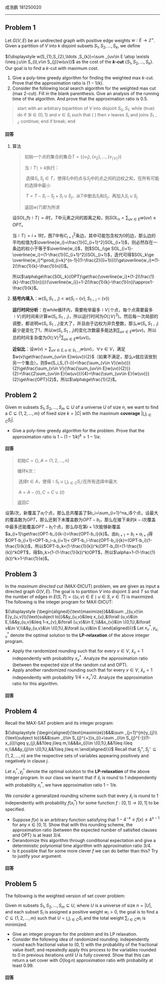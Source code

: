 成浩鹏 181250020

---

## Problem 1

Let ${\displaystyle G(V,E)}$ be an undirected graph with positive edge weights ${\displaystyle w:E\to \mathbb {Z} ^{+}}$. Given a partition of ${\displaystyle V}$ into ${\displaystyle k}$ disjoint subsets ${\displaystyle S_{1},S_{2},\ldots ,S_{k}}$, we define

${\displaystyle w(S_{1},S_{2},\ldots ,S_{k})=\sum _{uv\in E \atop \exists i\neq j:u\in S_{i},v\in S_{j}}w(uv)}$
as the cost of the **${\displaystyle k}$-cut** ${\displaystyle \{S_{1},S_{2},\ldots ,S_{k}\}}$. Our goal is to find a ${\displaystyle k}$-cut with maximum cost.

1. Give a poly-time greedy algorithm for finding the weighted max ${\displaystyle k}$-cut. Prove that the approximation ratio is ${\displaystyle (1-1/k)}$.
2. Consider the following local search algorithm for the weighted max cut (max 2-cut).
   Fill in the blank parenthesis. Give an analysis of the running time of the algorithm. And prove that the approximation ratio is 0.5.

> start with an arbitrary bipartition of ${\displaystyle V}$ into disjoint ${\displaystyle S_{0},S_{1}}$;
> while (true) do
>    if ${\displaystyle \exists i\in \{0,1\}}$ and ${\displaystyle v\in S_{i}}$ such that (          )
>       then ${\displaystyle v}$ leaves ${\displaystyle S_{i}}$ and joins ${\displaystyle S_{1-i}}$;
>       continue;
>    end if
>    break;
> end

#### 回答

1. 算法

   > 初始一个点的集合的集合$T=\{\{v_1\},\{v_2\},\ldots,\{v_{\mid V\mid}\}\}$
   >
   > 当$\mid T\mid>k$执行：
   >
   > ​	选择$S_i,S_j\in T$，使得$S_i$中的点与$S_j$中的点之间的边权之和，在所有可能的选择中最小
   >
   > ​	$T=T-S_i-S_j+S_i\cup S_j$，从T中删去$S_i$和$S_j$，再加入$S_i\cup S_j$
   >
   > 返回$w(T)$即为所求

   设$SOL_i$为$\mid T\mid=i$时，$T$中元素之间的距离之和，则$SOL_n=\sum_{uv\in E} w(uv)\ge OPT$。
   
   当$\mid T\mid=i+1$时，图$T$中有$C_{i+1}^2$条边，其中可能包含权为$0$的边，那么边的平均权值为$\overline{w_i}=\frac{1}{C_{i+1}^2}SOL_{i+1}$，则必然存在一条边的权小于等于$\overline{w_i}$，则$SOL_i\ge SOL_{i+1}-\overline{w_i}=(1-\frac{1}{C_{i+1}^2})SOL_{i+1}$，迭代可得$SOL_k\ge \overline{w_i}*\prod_{i=k}^{n-1}{(1-\frac{2}{(i+1)i})}\ge\overline{w_i}*(1-2(\frac{1}{k}-\frac{1}{n}))$。
   
   所以$\alpha\ge\frac{SOL_k}{OPT}\ge\frac{\overline{w_i}*(1-2(\frac{1}{k}-\frac{1}{n}))}{\overline{w_i}}=1-2(\frac{1}{k}-\frac{1}{n})\approx1-\frac{1}{k}$。
   
2. **括号内填入**：$w(S_i,S_{1-i})<w(S_i-\{v\},S_{1-i}\cap\{v\})$

   **运行时间分析**：在while循环内，需要枚举最多$\mid V \mid$个点，每个点需要最多$\mid V\mid$的时间来计算$w(S_i,S_{1-i})$，所以运行时间为$O(\mid V\mid^2)$。然后每一次局部的调整，都说明$w(S_i,S_{1-i})$变大了，并且由于边权为非负整数，那么$w(S_i,S_{1-i})$最少是变化了$1$，所以$w(S_i,S_{1-i})$的变化次数最多能达到$\sum_{uv\in E}w(uv)$。所以总的时间复杂度为$O(\mid V\mid^2\sum_{uv\in E}w(uv))$。
   
   **近似比**：设$w(v)=\sum_{uv\in E,u\in S_{1-i}}w(uv)$，$\forall v\in V$，满足$w(v)\ge\frac{\sum_{uv\in E}w(uv)}{2}$（如果不满足，那么$v$就应该放到另一个集合）。则$w(S_i,S_{1-i})=\frac{\sum_{v\in V}{w(v)}}{2}\ge\frac{\sum_{v\in V}{\frac{\sum_{uv\in E}w(uv)}{2}}}{2}=\frac{2\sum_{uv\in E}{w(uv)}}{4}=\frac{\sum_{uv\in E}{w(uv)}}{2}\ge\frac{OPT}{2}$，所以$\alpha\ge\frac{1}{2}$。

## Problem 2

Given ${\displaystyle m}$ subsets ${\displaystyle S_{1},S_{2},\ldots ,S_{m}\subseteq U}$ of a universe ${\displaystyle U}$ of size ${\displaystyle n}$, we want to find a ${\displaystyle C\subseteq \{1,2,\ldots ,{m}\}}$ of fixed size ${\displaystyle k=|C|}$ with the maximum **coverage** ${\displaystyle \left|\bigcup _{i\in C}S_{i}\right|}$.

- Give a poly-time greedy algorithm for the problem. Prove that the approximation ratio is ${\displaystyle 1-(1-1/k)^{k}>1-1/e}$.

#### 回答

> 初始$C=\{\},A=\{1,2,\ldots,n\}$
>
> 循环$k$次：
>
> ​	选择$t\in A$，使得$\mid\displaystyle S_t\cup \bigcup_{i\in C}S_i\mid$在所有选择中最大
>
> ​	$A=A-\{t\},C=C\cup\{t\}$
>
> 返回$C$

设第$i$次，新覆盖了$a_i$个点，那么总共覆盖了$b_i=\sum_{i=1}^na_i$个点，设最大的覆盖数为$OPT$，那么还剩下未覆盖数为$OPT-b_i$，那么在接下来的$k-i$次覆盖中最多还能覆盖$OPT-b_i$个点，那么存在第$i+1$次能够新覆盖$a_{i+1}\ge\frac{OPT-b_i}{k-i}>\frac{OPT-b_i}{k}$。由$b_{i+1}=b_i+a_{i+1}$得$OPT-b_{i+1}=OPT-b_i-a_{i+1}< OPT-b_i-\frac{OPT-b_i}{k}=(OPT-b_i)(1-\frac{1}{k})$，所以$OPT-b_k<(1-\frac{1}{k})^k(OPT-b_0)=(1-\frac{1}{k})^kOPT$，得$b_k>(1-(1-\frac{1}{k})^k)OPT$，所以$\alpha>1-(1-\frac{1}{k})^k>1-\frac{1}{e}$。

## Problem 3

In the *maximum directed cut* (MAX-DICUT) problem, we are given as input a directed graph ${\displaystyle G(V,E)}$. The goal is to partition ${\displaystyle V}$ into disjoint ${\displaystyle S}$ and ${\displaystyle T}$ so that the number of edges in ${\displaystyle E(S,T)=\{(u,v)\in E\mid u\in S,v\in T\}}$ is maximized. The following is the integer program for MAX-DICUT:

${\displaystyle {\begin{aligned}{\text{maximize}}&&&\sum _{(u,v)\in E}y_{u,v}\\{\text{subject to}}&&y_{u,v}&\leq x_{u},&\forall (u,v)&\in E,\\&&y_{u,v}&\leq 1-x_{v},&\forall (u,v)&\in E,\\&&x_{v}&\in \{0,1\},&\forall v&\in V,\\&&y_{u,v}&\in \{0,1\},&\forall (u,v)&\in E.\end{aligned}}}$
Let ${\displaystyle x_{v}^{*},y_{u,v}^{*}}$ denote the optimal solution to the **LP-relaxation** of the above integer program.

- Apply the randomized rounding such that for every ${\displaystyle v\in V}$, ${\displaystyle {\hat {x}}_{v}=1}$ independently with probability ${\displaystyle x_{v}^{*}}$. Analyze the approximation ratio (between the expected size of the random cut and OPT).
- Apply another randomized rounding such that for every ${\displaystyle v\in V}$, ${\displaystyle {\hat {x}}_{v}=1}$ independently with probability ${\displaystyle 1/4+x_{v}^{*}/2}$. Analyze the approximation ratio for this algorithm.

#### 回答



## Problem 4

Recall the MAX-SAT problem and its integer program:

${\displaystyle {\begin{aligned}{\text{maximize}}&&&\sum _{j=1}^{m}y_{j}\\{\text{subject to}}&&&\sum _{i\in S_{j}^{+}}x_{i}+\sum _{i\in S_{j}^{-}}(1-x_{i})\geq y_{j},&&1\leq j\leq m,\\&&&x_{i}\in \{0,1\},&&1\leq i\leq n,\\&&&y_{j}\in \{0,1\},&&1\leq j\leq m.\end{aligned}}}$
Recall that ${\displaystyle S_{j}^{+},S_{j}^{-}\subseteq \{1,2,\ldots ,n\}}$ are the respective sets of variables appearing positively and negatively in clause ${\displaystyle j}$.

Let ${\displaystyle x_{i}^{*},y_{j}^{*}}$ denote the optimal solution to the **LP-relaxation** of the above integer program. In our class we learnt that if ${\displaystyle {\hat {x}}_{i}}$ is round to 1 independently with probability ${\displaystyle x_{i}^{*}}$, we have approximation ratio ${\displaystyle 1-1/\mathrm {e} }$.

We consider a generalized rounding scheme such that every ${\displaystyle {\hat {x}}_{i}}$ is round to 1 independently with probability ${\displaystyle f(x_{i}^{*})}$ for some function ${\displaystyle f:[0,1]\to [0,1]}$ to be specified.

- Suppose ${\displaystyle f(x)}$ is an arbitrary function satisfying that ${\displaystyle 1-4^{-x}\leq f(x)\leq 4^{x-1}}$ for any ${\displaystyle x\in [0,1]}$. Show that with this rounding scheme, the approximation ratio (between the expected number of satisfied clauses and OPT) is at least ${\displaystyle 3/4}$.
- Derandomize this algorithm through conditional expectation and give a deterministic polynomial time algorithm with approximation ratio ${\displaystyle 3/4}$.
- Is it possible that for some more clever ${\displaystyle f}$ we can do better than this? Try to justify your argument.

#### 回答



## Problem 5

The following is the weighted version of set cover problem:

Given ${\displaystyle m}$ subsets ${\displaystyle S_{1},S_{2},\ldots ,S_{m}\subseteq U}$, where ${\displaystyle U}$ is a universe of size ${\displaystyle n=|U|}$, and each subset ${\displaystyle S_{i}}$ is assigned a positive weight ${\displaystyle w_{i}>0}$, the goal is to find a ${\displaystyle C\subseteq \{1,2,\ldots ,m\}}$ such that ${\displaystyle U=\bigcup _{i\in C}S_{i}}$ and the total weight ${\displaystyle \sum _{I\in C}w_{i}}$ is minimized.

- Give an integer program for the problem and its LP relaxation.
- Consider the following idea of randomized rounding: independently round each fractional value to ${\displaystyle \{0,1\}}$ with the probability of the fractional value itself; and repeatedly apply this process to the variables rounded to 0 in previous iterations until ${\displaystyle U}$ is fully covered. Show that this can return a set cover with ${\displaystyle O(\log n)}$ approximation ratio with probability at least ${\displaystyle 0.99}$.

#### 回答

